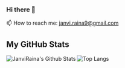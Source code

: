 ### Hi there 👋

📫 How to reach me:  janvi.raina9@gmail.com



## **My GitHub Stats**

<img align="left" alt="JanviRaina's Github Stats" src="https://github-readme-stats.vercel.app/api?username=JanviRaina&show_icons=true&hide_border=true&theme=dark"/>



![Top Langs](https://github-readme-stats.vercel.app/api/top-langs/?username=JanviRaina)
